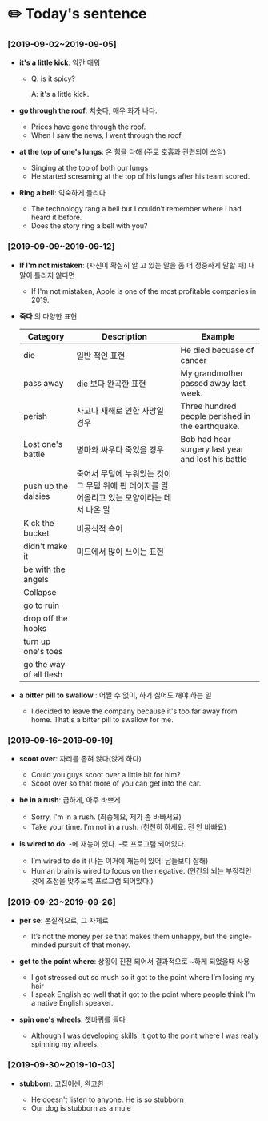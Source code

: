 # ✏️ Today's sentence

### [2019-09-02~2019-09-05]

- **it's a little kick**: 약간 매워

  - Q: is it spicy?

    A: it's a little kick.

- **go through the roof**: 치솟다, 매우 화가 나다.

  - Prices have gone through the roof.
  - When I saw the news, I went through the roof.

- **at the top of one's lungs**: 온 힘을 다해 (주로 호흡과 관련되어 쓰임)

  - Singing at the top of both our lungs
  - He started screaming at the top of his lungs after his team scored.

- **Ring a bell**: 익숙하게 들리다

  - The technology rang a bell but I couldn’t remember where I had heard it before.
  - Does the story ring a bell with you?

### [2019-09-09~2019-09-12]

- **If I'm not mistaken**: (자신이 확실히 알 고 있는 말을 좀 더 정중하게 말할 때) 내말이 틀리지 않다면

  - If I'm not mistaken, Apple is one of the most profitable companies in 2019.

- **죽다** 의 다양한 표현

  | Category                | Description                                                  | Example                                            |
  | ----------------------- | ------------------------------------------------------------ | -------------------------------------------------- |
  | die                     | 일반 적인 표현                                               | He died becuase of cancer                          |
  | pass away               | die 보다 완곡한 표현                                         | My grandmother passed away last week.              |
  | perish                  | 사고나 재해로 인한 사망일 경우                               | Three hundred people perished in the earthquake.   |
  | Lost one's battle       | 병마와 싸우다 죽었을 경우                                    | Bob had hear surgery last year and lost his battle |
  | push up the daisies     | 죽어서 무덤에 누워있는 것이 그 무덤 위에 핀 데이지를 밀어올리고 있는 모양이라는 데서 나온 말 |                                                    |
  | Kick the bucket         | 비공식적 속어                                                |                                                    |
  | didn't make it          | 미드에서 많이 쓰이는 표현                                    |                                                    |
  | be with the angels      |                                                              |                                                    |
  | Collapse                |                                                              |                                                    |
  | go to ruin              |                                                              |                                                    |
  | drop off the hooks      |                                                              |                                                    |
  | turn up one's toes      |                                                              |                                                    |
  | go the way of all flesh |                                                              |                                                    |

- **a bitter pill to swallow** : 어쩔 수 없이, 하기 싫어도 해야 하는 일

  - I decided to leave the company because it's too far away from home. That's a bitter pill to swallow for me.
  
### [2019-09-16~2019-09-19]

- **scoot over**: 자리를 좁혀 앉다(앉게 하다)

  - Could you guys scoot over a little bit for him?
  - Scoot over so that more of you can get into the car.
  
- **be in a rush**: 급하게, 아주 바쁘게

  - Sorry, I'm in a rush. (죄송해요, 제가 좀 바빠서요)
  - Take your time. I’m not in a rush. (천천히 하세요. 전 안 바빠요)
  
- **is wired to do**: -에 재능이 있다. -로 프로그램 되어있다.

  - I’m wired to do it (나는 이거에 재능이 있어! 남들보다 잘해)
  - Human brain is wired to focus on the negative.  (인간의 뇌는 부정적인 것에 초점을 맞추도록 프로그램 되어있다.)
  
### [2019-09-23~2019-09-26]

- **per se**: 본질적으로, 그 자체로

  - It’s not the money per se that makes them unhappy, but the single-minded pursuit of that money.
  
- **get to the point where**: 상황이 진전 되어서 결과적으로 ~하게 되었을때 사용

  - I got stressed out so mush so it got to the point where I’m losing my hair
  - I speak English so well that it got to the point where people think I’m a native English speaker.
  
- **spin one's wheels**: 쳇바퀴를 돌다

  - Although I was developing skills, it got to the point where I was really spinning my wheels.
  
### [2019-09-30~2019-10-03]

- **stubborn**: 고집이센, 완고한

  - He doesn't listen to anyone. He is so stubborn
  - Our dog is stubborn as a mule
  